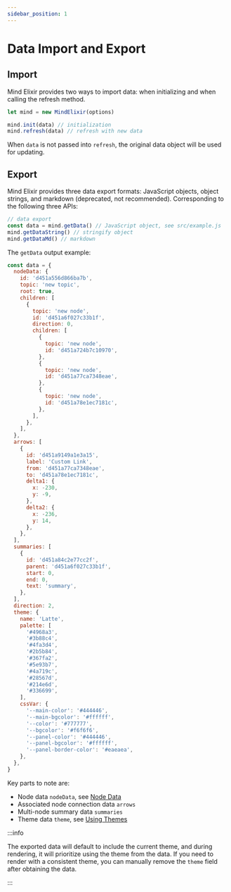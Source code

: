 ```yaml
---
sidebar_position: 1
---
```


# Data Import and Export

## Import

Mind Elixir provides two ways to import data: when initializing and when calling the refresh method.

```js
let mind = new MindElixir(options)

mind.init(data) // initialization
mind.refresh(data) // refresh with new data
```

When `data` is not passed into `refresh`, the original data object will be used for updating.

## Export

Mind Elixir provides three data export formats: JavaScript objects, object strings, and markdown (deprecated, not recommended). Corresponding to the following three APIs:

```js
// data export
const data = mind.getData() // JavaScript object, see src/example.js
mind.getDataString() // stringify object
mind.getDataMd() // markdown
```

The `getData` output example:

```js
const data = {
  nodeData: {
    id: 'd451a556d866ba7b',
    topic: 'new topic',
    root: true,
    children: [
      {
        topic: 'new node',
        id: 'd451a6f027c33b1f',
        direction: 0,
        children: [
          {
            topic: 'new node',
            id: 'd451a724b7c10970',
          },
          {
            topic: 'new node',
            id: 'd451a77ca7348eae',
          },
          {
            topic: 'new node',
            id: 'd451a78e1ec7181c',
          },
        ],
      },
    ],
  },
  arrows: [
    {
      id: 'd451a9149a1e3a15',
      label: 'Custom Link',
      from: 'd451a77ca7348eae',
      to: 'd451a78e1ec7181c',
      delta1: {
        x: -230,
        y: -9,
      },
      delta2: {
        x: -236,
        y: 14,
      },
    },
  ],
  summaries: [
    {
      id: 'd451a84c2e77cc2f',
      parent: 'd451a6f027c33b1f',
      start: 0,
      end: 0,
      text: 'summary',
    },
  ],
  direction: 2,
  theme: {
    name: 'Latte',
    palette: [
      '#4968a3',
      '#3b88c4',
      '#4fa3d4',
      '#2b5b84',
      '#367fa2',
      '#5e93b7',
      '#4a719c',
      '#28567d',
      '#214e6d',
      '#336699',
    ],
    cssVar: {
      '--main-color': '#444446',
      '--main-bgcolor': '#ffffff',
      '--color': '#777777',
      '--bgcolor': '#f6f6f6',
      '--panel-color': '#444446',
      '--panel-bgcolor': '#ffffff',
      '--panel-border-color': '#eaeaea',
    },
  },
}
```

Key parts to note are:

- Node data `nodeData`, see [Node Data](./node-data.md)
- Associated node connection data `arrows`
- Multi-node summary data `summaries`
- Theme data `theme`, see [Using Themes](./use-theme.md)

:::info

The exported data will default to include the current theme, and during rendering, it will prioritize using the theme from the data. If you need to render with a consistent theme, you can manually remove the `theme` field after obtaining the data.

:::
